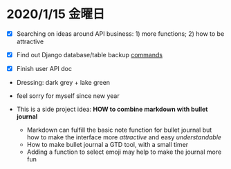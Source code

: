 # 2020/1/15 金曜日

- [x] Searching on ideas around API business: 1) more functions; 2) how to be attractive

- [x] Find out Django database/table backup [commands](https://coderwall.com/p/mvsoyg/django-dumpdata-and-loaddata)

- [x] Finish user API doc

- Dressing: dark grey + lake green

- feel sorry for myself since new year

- This is a side project idea: **HOW to combine markdown with bullet journal**
  
  - Markdown can fulfill the basic note function for bullet journal but how to make the interface more *attractive* and easy *understandable*
  - How to make bullet journal a GTD tool, with a small timer
  - Adding a function to select emoji may help to make the journal more fun

